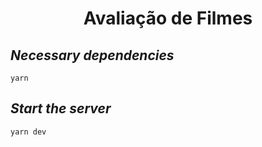<h1 align="center"> Avaliação de Filmes</h1>

## _Necessary dependencies_

    yarn
## _Start the server_

    yarn dev